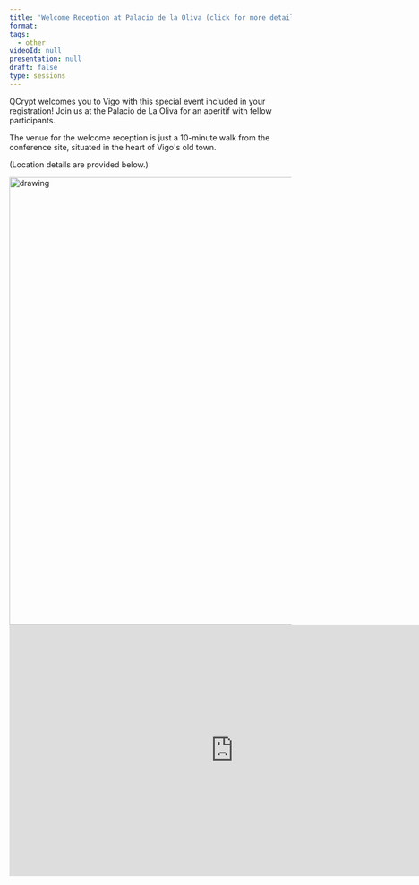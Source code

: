 ```yaml
---
title: 'Welcome Reception at Palacio de la Oliva (click for more details)'
format: 
tags:
  - other
videoId: null
presentation: null
draft: false
type: sessions
---
```

QCrypt welcomes you to Vigo with this special event included in your registration! Join us at the Palacio de La Oliva for an aperitif with fellow participants. 

The venue for the welcome reception is just a 10-minute walk from the conference site, situated in the heart of Vigo's old town. 

(Location details are provided below.)


<img src="/images/2024/places/oliva_1.jpg" alt="drawing" style="width:800px;"/>

<iframe src="https://www.google.com/maps/embed?pb=!1m18!1m12!1m3!1d5907.6408716932665!2d-8.730722475897865!3d42.23964903922632!2m3!1f0!2f0!3f0!3m2!1i1024!2i768!4f13.1!3m3!1m2!1s0xd2f6344b2c5e387%3A0x348a65170e37053d!2sPazo%20da%20Oliva!5e0!3m2!1sit!2ses!4v1725199261343!5m2!1sit!2ses" width="800" height="450" style="border:0;" allowfullscreen="" loading="lazy" referrerpolicy="no-referrer-when-downgrade"></iframe>